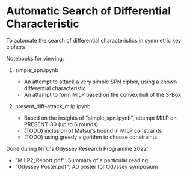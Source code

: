 # Automatic Search of Differential Characteristic
 To automate the search of differential characteristics in symmetric key ciphers

Notebooks for viewing: 
1. simple_spn.ipynb
   - An attempt to attack a very simple SPN cipher, using a known differential characteristic. 
   - An attampt to form MILP based on the convex hull of the S-Box

2. present_diff-attack_milp.ipynb
   - Based on the insights of "simple_spn.ipynb", attempt MILP on PRESENT-80 (up to 6 rounds)
   - (TODO) inclusion of Matsui's bound in MILP constraints
   - (TODO) using greedy algorithm to choose constraints

Done during NTU's Odyssey Research Programme 2022: 
   - "MILP2_Report.pdf": Summary of a particular reading
   - "Odyssey Poster.pdf": A0 poster for Odyssey symposium
